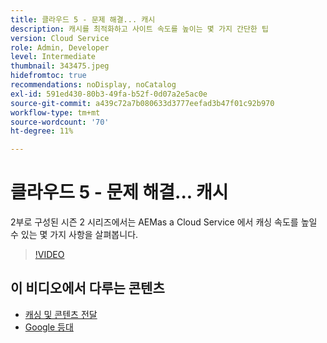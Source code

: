 ```yaml
---
title: 클라우드 5 - 문제 해결... 캐시
description: 캐시를 최적화하고 사이트 속도를 높이는 몇 가지 간단한 팁
version: Cloud Service
role: Admin, Developer
level: Intermediate
thumbnail: 343475.jpeg
hidefromtoc: true
recommendations: noDisplay, noCatalog
exl-id: 591ed430-80b3-49fa-b52f-0d07a2e5ac0e
source-git-commit: a439c72a7b080633d3777eefad3b47f01c92b970
workflow-type: tm+mt
source-wordcount: '70'
ht-degree: 11%

---
```


# 클라우드 5 - 문제 해결... 캐시

2부로 구성된 시즌 2 시리즈에서는 AEMas a Cloud Service 에서 캐싱 속도를 높일 수 있는 몇 가지 사항을 살펴봅니다.

>[!VIDEO](https://video.tv.adobe.com/v/343475?quality=12&learn=on)

## 이 비디오에서 다루는 콘텐츠

+ [캐싱 및 콘텐츠 전달](https://experienceleague.adobe.com/docs/experience-manager-cloud-service/content/implementing/content-delivery/caching.html)
+ [Google 등대](https://developers.google.com/web/tools/lighthouse)
